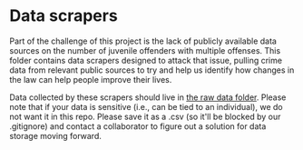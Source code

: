 # Data scrapers

Part of the challenge of this project is the lack of publicly available data sources on the number of juvenile offenders with multiple offenses. This folder contains data scrapers designed to attack that issue, pulling crime data from relevant public sources to try and help us identify how changes in the law can help people improve their lives.

Data collected by these scrapers should live in [the raw data folder](/data/raw). Please note that if your data is sensitive (i.e., can be tied to an individual), we do not want it in this repo. Please save it as a .csv (so it'll be blocked by our .gitignore) and contact a collaborator to figure out a solution for data storage moving forward.
